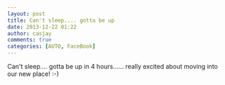 ```yaml
---
layout: post
title: Can't sleep.... gotta be up
date: 2013-12-22 01:22
author: casjay
comments: true
categories: [AUTO, FaceBook]
---
```


Can't sleep.... gotta be up in 4 hours...... really excited about moving into our new place! :-)  
